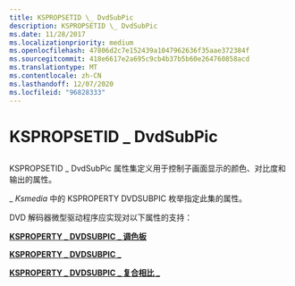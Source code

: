 ```yaml
---
title: KSPROPSETID \_ DvdSubPic
description: KSPROPSETID \_ DvdSubPic
ms.date: 11/28/2017
ms.localizationpriority: medium
ms.openlocfilehash: 47806d2c7e152439a1047962636f35aae372384f
ms.sourcegitcommit: 418e6617e2a695c9cb4b37b5b60e264760858acd
ms.translationtype: MT
ms.contentlocale: zh-CN
ms.lasthandoff: 12/07/2020
ms.locfileid: "96828333"
---
```

# <a name="kspropsetid_dvdsubpic"></a>KSPROPSETID \_ DvdSubPic


## <span id="ddk_kspropsetid_dvdsubpic_ks"></span><span id="DDK_KSPROPSETID_DVDSUBPIC_KS"></span>


KSPROPSETID \_ DvdSubPic 属性集定义用于控制子画面显示的颜色、对比度和输出的属性。

\_ *Ksmedia* 中的 KSPROPERTY DVDSUBPIC 枚举指定此集的属性。

DVD 解码器微型驱动程序应实现对以下属性的支持：

[**KSPROPERTY \_ DVDSUBPIC \_ 调色板**](ksproperty-dvdsubpic-palette.md)

[**KSPROPERTY \_ DVDSUBPIC \_**](ksproperty-dvdsubpic-hli.md)

[**KSPROPERTY \_ DVDSUBPIC \_ 复合相比 \_**](ksproperty-dvdsubpic-composit-on.md)

 

 





